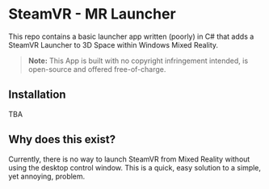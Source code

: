 # SteamVR - MR Launcher

This repo contains a basic launcher app written (poorly) in C# that adds a SteamVR Launcher to 3D Space within Windows Mixed Reality.

> **Note:** This App is built with no copyright infringement intended, is open-source and offered free-of-charge. 

## Installation

TBA

<!-- Run Supplied .msi file and the app will appear as a 3D object within the Cliff House. -->


## Why does this exist?

Currently, there is no way to launch SteamVR from Mixed Reality without using the desktop control window. This is a quick, easy solution to a simple, yet annoying, problem.




